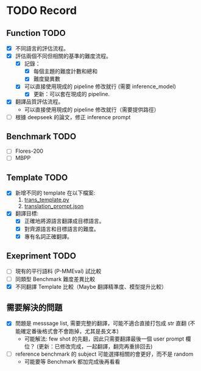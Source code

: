 # TODO Record

## Function TODO
- [X] 不同語言的評估流程。
- [X] 評估兩個不同但相關的基準的難度流程。
    - [X] 記錄：
        - [X] 每個主題的難度計數和總和
        - [X] 難度變異數
    - [X] 可以直接使用現成的 pipeline 修改就行 (需要 inference_model)
        - [X] 更新：可以套在現成的 pipeline.

- [X] 翻譯品質評估流程。
    - 可以直接使用現成的 pipeline 修改就行（需要提供路徑）
- [ ] 根據 deepseek 的論文，修正 inference prompt

## Benchmark TODO
- [ ] Flores-200
- [ ] MBPP

## Template TODO
- [X] 新增不同的 template 在以下檔案:
    1. [trans_template.py](../src/BenchWeaver/eval/template/trans/trans_template.py)
    2. [translation_prompt.json](..//prompt/translation_prompt.json)
- [X] 翻譯目標:
    - [X] 正確地將源語言翻譯成目標語言。
    - [X] 對齊源語言和目標語言的難度。
    - [X] 專有名詞正確翻譯。

## Exepriment TODO
- [ ] 現有的平行語料 (P-MMEval) 試比較
- [ ] 同類型 Benchmark 難度差異比較
- [X] 不同翻譯 Template 比較（Maybe 翻譯精準度、模型提升比較）

## 需要解決的問題
- [X] 問題是 messsage list, 需要完整的翻譯，可能不適合直接打包成 str 直翻 (不能確定番後格式會不會跑掉，尤其是長文本)
    - 可能解法: few shot 的先翻，因此只需要翻譯最後一個 user prompt 欄位？ (更新：已修改完成，一起翻譯，翻完再重排回去)
- [ ] reference benchmark 的 subject 可能選擇相關的會更好，而不是 random
    - 可能要等 Benchmark 都加完成後再看看

